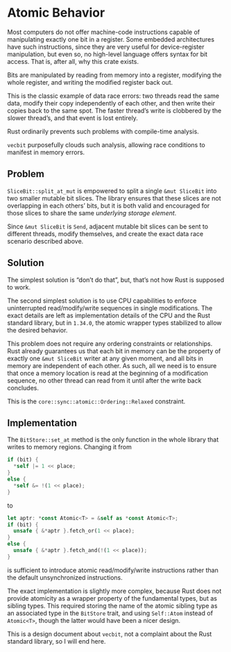 # Atomic Behavior

Most computers do not offer machine-code instructions capable of manipulating
exactly one bit in a register. Some embedded architectures have such
instructions, since they are very useful for device-register manipulation, but
even so, no high-level language offers syntax for bit access. That is, after
all, why this crate exists.

Bits are manipulated by reading from memory into a register, modifying the whole
register, and writing the modified register back out.

This is the classic example of data race errors: two threads read the same data,
modify their copy independently of each other, and then write their copies back
to the same spot. The faster thread’s write is clobbered by the slower thread’s,
and that event is lost entirely.

Rust ordinarily prevents such problems with compile-time analysis.

`vecbit` purposefully clouds such analysis, allowing race conditions to manifest
in memory errors.

## Problem

`SliceBit::split_at_mut` is empowered to split a single `&mut SliceBit` into
two smaller mutable bit slices. The library ensures that these slices are not
overlapping in each others’ bits, but it is both valid and encouraged for those
slices to share the same *underlying storage element*.

Since `&mut SliceBit` is `Send`, adjacent mutable bit slices can be sent to
different threads, modify themselves, and create the exact data race scenario
described above.

## Solution

The simplest solution is “don’t do that”, but, that’s not how Rust is supposed
to work.

The second simplest solution is to use CPU capabilities to enforce uninterrupted
read/modify/write sequences in single modifications. The exact details are left
as implementation details of the CPU and the Rust standard library, but in
`1.34.0`, the atomic wrapper types stabilized to allow the desired behavior.

This problem does not require any ordering constraints or relationships. Rust
already guarantees us that each bit in memory can be the property of exactly one
`&mut SliceBit` writer at any given moment, and all bits in memory are
independent of each other. As such, all we need is to ensure that once a memory
location is read at the beginning of a modification sequence, no other thread
can read from it until after the write back concludes.

This is the `core::sync::atomic::Ordering::Relaxed` constraint.

## Implementation

The `BitStore::set_at` method is the only function in the whole library that
writes to memory regions. Changing it from

```rust
if (bit) {
  *self |= 1 << place;
}
else {
  *self &= !(1 << place);
}
```

to

```rust
let aptr: *const Atomic<T> = &self as *const Atomic<T>;
if (bit) {
  unsafe { &*aptr }.fetch_or(1 << place);
}
else {
  unsafe { &*aptr }.fetch_and(!(1 << place));
}
```

is sufficient to introduce atomic read/modify/write instructions rather than the
default unsynchronized instructions.

The exact implementation is slightly more complex, because Rust does not provide
atomicity as a wrapper property of the fundamental types, but as sibling types.
This required storing the name of the atomic sibling type as an associated type
in the `BitStore` trait, and using `Self::Atom` instead of `Atomic<T>`, though
the latter would have been a nicer design.

This is a design document about `vecbit`, not a complaint about the Rust
standard library, so I will end here.
